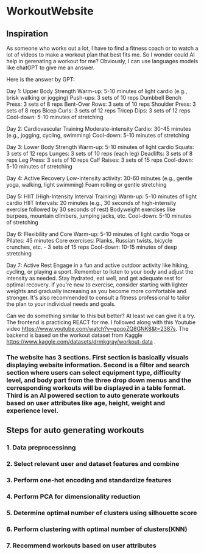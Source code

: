 # WorkoutWebsite
## Inspiration

As someone who works out a lot, I have to find a fitness coach or to watch a lot of videos to make a workout plan that best fits me. So I wonder could AI help in gerenating a workout for me? Obviously, I can use languages models like chatGPT to give me an answer.

Here is the answer by GPT:

Day 1: Upper Body Strength
Warm-up: 5-10 minutes of light cardio (e.g., brisk walking or jogging)
Push-ups: 3 sets of 10 reps
Dumbbell Bench Press: 3 sets of 8 reps
Bent-Over Rows: 3 sets of 10 reps
Shoulder Press: 3 sets of 8 reps
Bicep Curls: 3 sets of 12 reps
Tricep Dips: 3 sets of 12 reps
Cool-down: 5-10 minutes of stretching

Day 2: Cardiovascular Training
Moderate-intensity Cardio: 30-45 minutes (e.g., jogging, cycling, swimming)
Cool-down: 5-10 minutes of stretching

Day 3: Lower Body Strength
Warm-up: 5-10 minutes of light cardio
Squats: 3 sets of 12 reps
Lunges: 3 sets of 10 reps (each leg)
Deadlifts: 3 sets of 8 reps
Leg Press: 3 sets of 10 reps
Calf Raises: 3 sets of 15 reps
Cool-down: 5-10 minutes of stretching

Day 4: Active Recovery
Low-intensity activity: 30-60 minutes (e.g., gentle yoga, walking, light swimming)
Foam rolling or gentle stretching

Day 5: HIIT (High-Intensity Interval Training)
Warm-up: 5-10 minutes of light cardio
HIIT Intervals: 20 minutes (e.g., 30 seconds of high-intensity exercise followed by 30 seconds of rest)
Bodyweight exercises like burpees, mountain climbers, jumping jacks, etc.
Cool-down: 5-10 minutes of stretching

Day 6: Flexibility and Core
Warm-up: 5-10 minutes of light cardio
Yoga or Pilates: 45 minutes
Core exercises: Planks, Russian twists, bicycle crunches, etc. - 3 sets of 15 reps
Cool-down: 10-15 minutes of deep stretching

Day 7: Active Rest
Engage in a fun and active outdoor activity like hiking, cycling, or playing a sport.
Remember to listen to your body and adjust the intensity as needed. Stay hydrated, eat well, and get adequate rest for optimal recovery. If you're new to exercise, consider starting with lighter weights and gradually increasing as you become more comfortable and stronger. It's also recommended to consult a fitness professional to tailor the plan to your individual needs and goals.

Can we do something similar to this but better? At least we can give it a try. The frontend is practicing REACT for me. I followed along with this Youtube video https://www.youtube.com/watch?v=gpqoZQ8GNK8&t=2387s. The backend is based on the workout dataset from Kaggle https://www.kaggle.com/datasets/drmkgray/workout-data .

### The website has 3 sections. First section is basically visuals displaying website information. Second is a filter and search section where users can select equipment type, difficulty level, and body part from the three drop down menus and the corresponding workouts will be displayed in a table format. Third is an AI powered section to auto generate workouts based on user attributes like age, height, weight and experience level.

## Steps for auto generating workouts
### 1. Data preprocessinng
### 2. Select relevant user and dataset features and combine
### 3. Perform one-hot encoding and standardize features
### 4. Perform PCA for dimensionality reduction
### 5. Determine optimal number of clusters using silhouette score
### 6. Perform clustering with optimal number of clusters(KNN)
### 7. Recommend workouts based on user attributes
